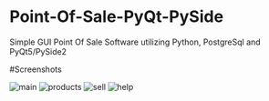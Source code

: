 # Point-Of-Sale-PyQt-PySide
Simple GUI Point Of Sale Software utilizing Python, PostgreSql and PyQt5/PySide2


#Screenshots

![main](https://user-images.githubusercontent.com/44490960/61174847-abfeb600-a5ae-11e9-820f-6820dc682ffd.PNG)
![products](https://user-images.githubusercontent.com/44490960/61174848-abfeb600-a5ae-11e9-827f-a5edfae52e55.PNG)
![sell](https://user-images.githubusercontent.com/44490960/61174849-ac974c80-a5ae-11e9-8b28-a31817c0f893.PNG)
![help](https://user-images.githubusercontent.com/44490960/61174850-ac974c80-a5ae-11e9-9b0b-28995c2f7497.PNG)
